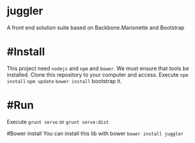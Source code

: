 juggler
=======

A front end solution suite based on Backbone.Marionette and Bootstrap

#Install
=======
This project need `nodejs` and `npm` and `bower`.
We must ensure that tools be installed.
Clone this repository to your computer and access.
Execute `npm install` `npm update` `bower install` bootstrap it.

#Run
=======
Execute `grunt serve` or `grunt serve:dist`

#Bower install
You can install this lib with bower
`bower install juggler`